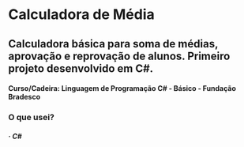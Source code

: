 # Calculadora de Média
## Calculadora básica para soma de médias, aprovação e reprovação de alunos. Primeiro projeto desenvolvido em C#.
#### Curso/Cadeira: Linguagem de Programação C# - Básico - Fundação Bradesco

### O que usei?

##### · C#
